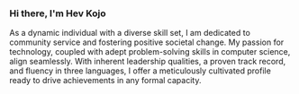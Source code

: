 ### Hi there, I'm Hev Kojo

As a dynamic individual with a diverse skill set, I am dedicated to community service and fostering positive societal change. My passion for technology, coupled with adept problem-solving skills in computer science, align seamlessly. With inherent leadership qualities, a proven track record, and fluency in three languages, I offer a meticulously cultivated profile ready to drive achievements in any formal capacity.

<!--
**HeevAhmed/HeevAhmed** is a ✨ _special_ ✨ repository because its `README.md` (this file) appears on your GitHub profile.

Here are some ideas to get you started:

- 🔭 I’m currently working on ...
- 🌱 I’m currently learning ...
- 👯 I’m looking to collaborate on ...
- 🤔 I’m looking for help with ...
- 💬 Ask me about ...
- 📫 How to reach me: ...
- 😄 Pronouns: ...
- ⚡ Fun fact: ...
-->

